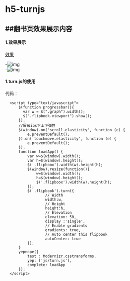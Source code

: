 h5-turnjs
=========

##翻书页效果展示内容
---
#### 1.效果展示
[效果](http://html.pengqiuyuan.com/h5/h5turnjs/index.html)

-![img](http://html.pengqiuyuan.com/images/h5-turnjs/1.png)		
-![img](http://html.pengqiuyuan.com/images/h5-turnjs/2.png)

#### 1.turn.js的使用
代码：
```
  <script type="text/javascript">
      $(function progressbar(){
        var w = $(".graph").width();
        $(".flipbook-viewport").show();
      });
      //屏蔽ios下上下弹性
      $(window).on('scroll.elasticity', function (e) {
          e.preventDefault();
      }).on('touchmove.elasticity', function (e) {
          e.preventDefault();
      });
      function loadApp() {
          var w=$(window).width();
          var h=$(window).height();
          $('.flipboox').width(w).height(h);
          $(window).resize(function(){
              w=$(window).width();
              h=$(window).height();
              $('.flipboox').width(w).height(h);
          });
          $('.flipbook').turn({
                  // Width
                  width:w,
                  // Height
                  height:h,
                  // Elevation
                  elevation: 50,
                  display :'single',
                  // Enable gradients
                  gradients: true,
                  // Auto center this flipbook
                  autoCenter: true
          });
      }
      yepnope({
          test : Modernizr.csstransforms,
          yep: ['js/turn.js'],
          complete: loadApp
      });
  </script>
```

